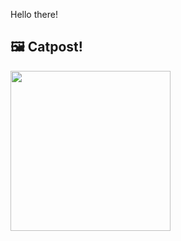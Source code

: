 Hello there!



## 🖼️ Catpost!

<sub>
    <img src="https://cdn2.thecatapi.com/images/bmg.jpg" height="256">
</sub>

